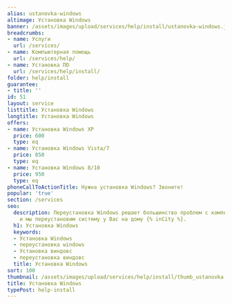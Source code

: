 ```yaml
---
alias: ustanovka-windows
altimage: Установка Windows
banner: /assets/images/upload/services/help/install/ustanovka-windows.jpg
breadcrumbs:
- name: Услуги
  url: /services/
- name: Компьютерная помощь
  url: /services/help/
- name: Установка ПО
  url: /services/help/install/
folder: help/install
guarantee:
- title: ''
id: 51
layout: service
listtitle: Установка Windows
longtitle: Установка Windows
offers:
- name: Установка Windows XP
  price: 600
  type: eq
- name: Установка Windows Vista/7
  price: 850
  type: eq
- name: Установка Windows 8/10
  price: 950
  type: eq
phoneCallToActionTitle: Нужна установка Windows? Звоните!
popular: 'true'
section: /services
seo:
  description: Переустановка Windows решает большинство проблем с компьютером. Обращайтесь
    и мы переустановим систему у Вас на дому {% inCity %}.
  h1: Установка Windows
  keywords:
  - Установка Windows
  - переустановка windows
  - Установка виндовс
  - переустановка виндовс
  title: Установка Windows
sort: 100
thumbnail: /assets/images/upload/services/help/install/thumb_ustanovka-windows.jpg
title: Установка Windows
typePost: help-install
---
```


